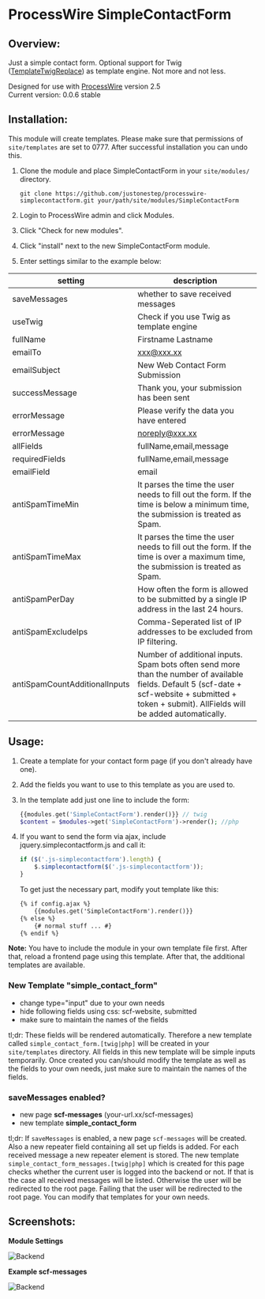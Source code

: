 # ProcessWire SimpleContactForm

## Overview:

Just a simple contact form. Optional support for Twig ([TemplateTwigReplace](http://modules.processwire.com/modules/template-twig-replace)) as template engine. Not more and not less.

Designed for use with [ProcessWire](http://processwire.com) version 2.5  
Current version: 0.0.6 stable

## Installation:

This module will create templates. Please make sure that permissions of `site/templates` are set to 0777. After successful installation you can undo this.

1. Clone the module and place SimpleContactForm in your `site/modules/` directory. 

	```
	git clone https://github.com/justonestep/processwire-simplecontactform.git your/path/site/modules/SimpleContactForm
	```

2. Login to ProcessWire admin and click Modules.
3. Click "Check for new modules".
4. Click "install" next to the new SimpleContactForm module. 
5. Enter settings similar to the example below:

| setting                       | description                                                                                                                                                                                         |
|-------------------------------|-----------------------------------------------------------------------------------------------------------------------------------------------------------------------------------------------------|
| saveMessages                  | whether to save received messages                                                                                                                                                                   |
| useTwig                       | Check if you use Twig as template engine                                                                                                                                                            |
| fullName                      | Firstname Lastname                                                                                                                                                                                  |
| emailTo                       | xxx@xxx.xx                                                                                                                                                                                          |
| emailSubject                  | New Web Contact Form Submission                                                                                                                                                                     |
| successMessage                | Thank you, your submission has been sent                                                                                                                                                            |
| errorMessage                  | Please verify the data you have entered                                                                                                                                                             |
| errorMessage                  | noreply@xxx.xx                                                                                                                                                                                      |
| allFields                     | fullName,email,message                                                                                                                                                                              |
| requiredFields                | fullName,email,message                                                                                                                                                                              |
| emailField                    | email                                                                                                                                                                                               |
| antiSpamTimeMin               | It parses the time the user needs to fill out the form.  If the time is below a minimum time, the submission is treated as Spam.                                                                    |
| antiSpamTimeMax               | It parses the time the user needs to fill out the form.  If the time is over a maximum time, the submission is treated as Spam.                                                                     |
| antiSpamPerDay                | How often the form is allowed to be submitted by a single IP address in the last 24 hours.                                                                                                          |
| antiSpamExcludeIps            | Comma-Seperated list of IP addresses to be excluded from IP filtering.                                                                                                                              |
| antiSpamCountAdditionalInputs | Number of additional inputs. Spam bots often send more than the number of available fields. Default 5 (scf-date + scf-website + submitted + token + submit). AllFields will be added automatically. |


## Usage:

1. Create a template for your contact form page (if you don't already have one).
2. Add the fields you want to use to this template as you are used to.
3. In the template add just one line to include the form:

	```php
	{{modules.get('SimpleContactForm').render()}} // twig
	$content = $modules->get('SimpleContactForm')->render(); //php
	```

4. If you want to send the form via ajax, include jquery.simplecontactform.js and call it:

	```javascript
	if ($('.js-simplecontactform').length) {
		$.simplecontactform($('.js-simplecontactform'));
	}
	```

	To get just the necessary part, modify yout template like this:

	```html
	{% if config.ajax %}
		{{modules.get('SimpleContactForm').render()}}
	{% else %}
		{# normal stuff ... #}
	{% endif %}
	```
	
**Note:** You have to include the module in your own template file first. After that, reload a frontend page using this template. After that, the additional templates are available.
	
### New Template "simple_contact_form"

* change type="input" due to your own needs
* hide following fields using css: scf-website, submitted
* make sure to maintain the names of the fields

tl;dr: These fields will be rendered automatically.
Therefore a new template called `simple_contact_form.[twig|php]` will be created in your `site/templates` directory.
All fields in this new template will be simple inputs temporarily.
Once created you can/should modify the template as well as the fields to your own needs, 
just make sure to maintain the names of the fields. 

### saveMessages enabled? 

* new page **scf-messages** (your-url.xx/scf-messages)
* new template **simple_contact_form**

tl;dr: If `saveMessages` is enabled, a new page `scf-messages` will be created.
Also a new repeater field containing all set up fields is added.
For each received message a new repeater element is stored.
The new template `simple_contact_form_messages.[twig|php]` which is created for this page checks 
whether the current user is logged into the backend or not.
If that is the case all received messages will be listed.
Otherwise the user will be redirected to the root page.
Failing that the user will be redirected to the root page.
You can modify that templates for your own needs.

## Screenshots:

**Module Settings**

![Backend](https://github.com/justonestep/processwire-simplecontactform/blob/master/screens/settings.png)

**Example scf-messages**

![Backend](https://github.com/justonestep/processwire-simplecontactform/blob/master/screens/received-messages.png)
